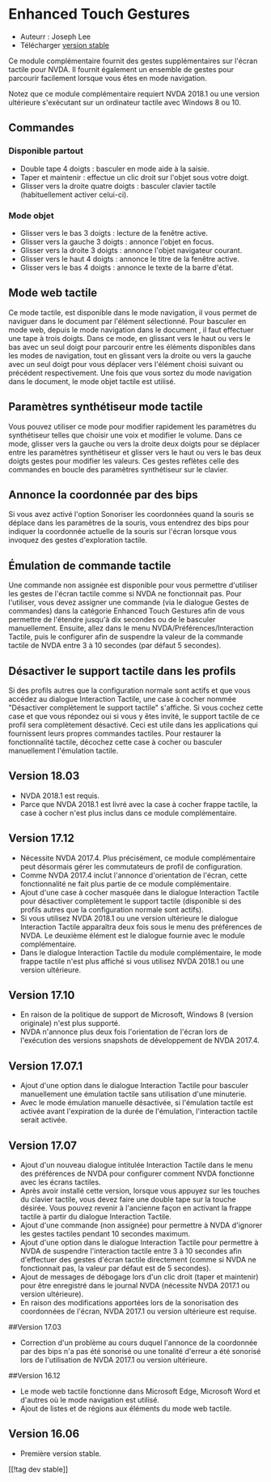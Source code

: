 # Enhanced Touch Gestures #

* Auteurr : Joseph Lee
* Télécharger [version stable][1]

Ce module complémentaire fournit des gestes supplémentaires sur l'écran
tactile pour NVDA. Il fournit également un ensemble de gestes pour parcourir
facilement lorsque vous êtes en mode navigation.

Notez que ce module complémentaire requiert NVDA 2018.1 ou une version
ultérieure s'exécutant sur un ordinateur tactile avec Windows 8 ou 10.

## Commandes

### Disponible partout

* Double tape 4 doigts : basculer en mode aide à la saisie.
* Taper et maintenir : effectue un clic droit sur l'objet sous votre doigt.
* Glisser vers la droite quatre doigts : basculer clavier tactile
  (habituellement activer celui-ci).

### Mode objet

* Glisser vers le bas 3 doigts : lecture de la fenêtre active.
* Glisser vers la gauche 3 doigts : annonce l'objet en focus.
* Glisser vers la droite 3 doigts : annonce l'objet navigateur courant.
* Glisser vers le haut 4 doigts : annonce le titre de la fenêtre active.
* Glisser vers le bas 4 doigts : annonce le texte de la barre d'état.

## Mode web tactile

Ce mode tactile, est disponible dans le mode navigation, il vous permet de
naviguer dans le document par l'élément sélectionné. Pour basculer en mode
web, depuis le mode navigation dans le document , il faut effectuer une tape
à trois doigts. Dans ce mode, en glissant vers le haut ou vers le bas avec
un seul doigt pour parcourir entre les éléments disponibles dans les modes
de navigation, tout en glissant vers la droite ou vers la gauche avec un
seul doigt pour vous déplacer vers l'élément choisi suivant ou précédent
respectivement. Une fois que vous sortez du mode navigation dans le
document, le mode objet tactile est utilisé.

## Paramètres synthétiseur mode tactile

Vous pouvez utiliser ce mode pour modifier rapidement les paramètres du
synthétiseur telles que choisir une voix et modifier le volume. Dans ce
mode, glisser vers la gauche ou vers la droite deux doigts pour se déplacer
entre les paramètres synthétiseur et glisser vers le haut ou vers le bas
deux doigts gestes pour modifier les valeurs. Ces gestes reflètes celle des
commandes en boucle des paramètres synthétiseur sur le clavier.

## Annonce la coordonnée par des bips

Si vous avez activé l'option Sonoriser les coordonnées quand la souris se
déplace dans les paramètres de la souris, vous entendrez des bips pour
indiquer la coordonnée actuelle de la souris sur l'écran lorsque vous
invoquez des gestes d'exploration tactile.

## Émulation de commande tactile

Une commande non assignée est disponible pour vous permettre d'utiliser les
gestes de l'écran tactile comme si NVDA ne fonctionnait pas. Pour
l'utiliser, vous devez assigner une commande (via le dialogue Gestes de
commandes) dans la catégorie Enhanced Touch Gestures afin de vous permettre
de l'étendre jusqu'à dix secondes ou de le basculer manuellement. Ensuite,
allez dans le menu NVDA/Préférences/Interaction Tactile, puis le configurer
afin de suspendre la valeur   de la commande tactile de NVDA entre 3 à 10
secondes (par défaut 5 secondes).

## Désactiver le support tactile dans les profils

Si des profils autres que la configuration normale sont actifs et que vous
accédez au dialogue Interaction Tactile, une case à cocher nommée
"Désactiver complètement le support tactile" s'affiche. Si vous cochez cette
case et que vous répondez oui si vous y êtes invité, le support  tactile de
ce profil sera complètement désactivé. Ceci est utile dans les applications
qui fournissent leurs propres commandes tactiles. Pour restaurer la
fonctionnalité tactile, décochez cette case à cocher ou basculer
manuellement l'émulation tactile.

## Version 18.03

* NVDA 2018.1 est requis.
* Parce que NVDA 2018.1 est livré avec la case à cocher frappe tactile, la
  case à cocher n'est plus inclus dans ce module complémentaire.

## Version 17.12

* Nécessite NVDA 2017.4. Plus précisément, ce module complémentaire peut
  désormais gérer les commutateurs de profil de configuration.
* Comme NVDA 2017.4 inclut l'annonce d'orientation de l'écran, cette
  fonctionnalité ne fait plus partie de ce module complémentaire.
* Ajout d'une case à cocher masquée dans le dialogue Interaction Tactile
  pour désactiver complètement le support tactile (disponible si des profils
  autres que la configuration normale sont actifs).
* Si vous utilisez NVDA 2018.1 ou une version ultérieure le dialogue
  Interaction Tactile apparaîtra deux fois sous le menu des préférences de
  NVDA. Le deuxième élément est le dialogue fournie avec le module
  complémentaire.
* Dans le dialogue Interaction Tactile du module complémentaire, le mode
  frappe tactile n'est plus affiché si vous utilisez NVDA 2018.1 ou une
  version ultérieure.

## Version 17.10

* En raison de la politique de support de Microsoft, Windows 8 (version
  originale) n'est plus supporté.
* NVDA n'annonce plus deux fois l'orientation de l'écran lors de l'exécution
  des versions snapshots de développement de NVDA 2017.4.

## Version 17.07.1

* Ajout d'une option dans le dialogue Interaction Tactile pour basculer
  manuellement une émulation tactile sans utilisation d'une minuterie.
* Avec le mode émulation manuelle désactivée, si l'émulation tactile  est
  activée avant l'expiration de la durée de l'émulation, l'interaction
  tactile serait activée.

## Version 17.07

* Ajout d'un nouveau dialogue intitulée Interaction Tactile dans le menu des
  préférences de NVDA pour configurer comment NVDA fonctionne avec les
  écrans tactiles.
* Après avoir installé cette version, lorsque vous appuyez sur les touches
  du clavier tactile, vous devez faire une double tape sur la touche
  désirée. Vous pouvez revenir à l'ancienne façon en activant la frappe
  tactile à partir du dialogue Interaction Tactile.
* Ajout d'une commande (non assignée) pour permettre à NVDA d'ignorer les
  gestes tactiles pendant 10 secondes maximum.
* Ajout d'une option dans le dialogue Interaction Tactile pour permettre à
  NVDA de suspendre l'interaction tactile entre 3 à 10 secondes afin
  d'effectuer des gestes d'écran tactile directement (comme si NVDA ne
  fonctionnait pas, la valeur par défaut est de 5 secondes).
* Ajout de messages de débogage lors d'un clic droit (taper et maintenir)
  pour être enregistré dans le journal NVDA (nécessite NVDA 2017.1 ou
  version ultérieure).
* En raison des modifications apportées lors de la sonorisation des
  coordonnées de l'écran, NVDA 2017.1 ou version ultérieure est requise.

##Version 17.03

* Correction d'un problème au cours duquel l'annonce de la coordonnée par
  des bips n'a pas été sonorisé ou une tonalité d'erreur a été sonorisé lors
  de l'utilisation de NVDA 2017.1 ou version ultérieure.

##Version 16.12

* Le mode web tactile fonctionne dans Microsoft Edge, Microsoft Word et
  d'autres où le mode navigation est utilisé.
* Ajout de listes et de régions aux éléments du mode web tactile.

## Version 16.06

* Première version stable.

[[!tag dev stable]]

[1]: https://addons.nvda-project.org/files/get.php?file=ets
